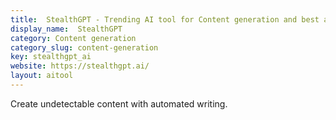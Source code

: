 ```yaml
---
title:  StealthGPT - Trending AI tool for Content generation and best alternatives
display_name:  StealthGPT
category: Content generation
category_slug: content-generation
key: stealthgpt_ai
website: https://stealthgpt.ai/
layout: aitool
---
```


Create undetectable content with automated writing.

